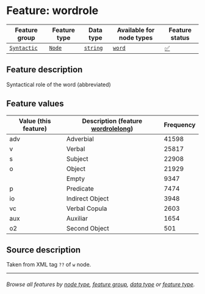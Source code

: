 # Feature: wordrole <a name="start"></a>

Feature group | Feature type | Data type | Available for node types | Feature status
---  | --- | --- | --- | ---
[`Syntactic`](featuresbygroup.md#syntactic-features) | [`Node`](featuresbyfeaturetype.md#node-features) | [`string`](featuresbydatatype.md#string-datatype)  | [`word`](featuresbynodetype.md#word-nodes) | [✅](featuresbystatus.md#Trustworthy "Trustworthy") 

## Feature description 

Syntactical role of the word (abbreviated)

## Feature values

Value (this feature) | Description (feature [wordrolelong](wordrolelong.md#start)) | Frequency
--- | --- | ---
adv | Adverbial	| 41598
v | Verbal | 25817
s | Subject | 22908
o | Object | 21929
` ` | Empty | 9347
p | Predicate | 7474
io | Indirect Object | 3948
vc | Verbal Copula | 2603
aux | Auxiliar | 1654
o2 | Second Object | 501
  
## Source description

Taken from XML tag `??` of `w` node.

---
###### *Browse all features by [node type](featuresbynodetype.md#start), [feature group](featuresbygroup.md#start), [data type](featuresbydatatype.md#start)  or [feature type](featuresbyfeaturetype.md#start).*
